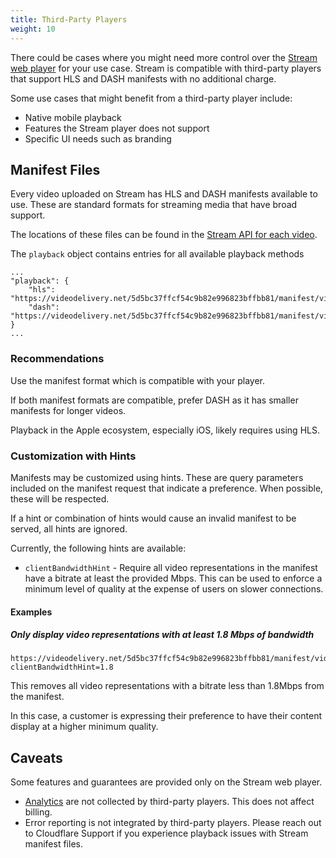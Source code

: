 ```yaml
---
title: Third-Party Players
weight: 10
---
```


There could be cases where you might need more control over the [Stream web player](/stream/video-playback/) for your use case. Stream is compatible with third-party players that support HLS and DASH manifests with no additional charge.

Some use cases that might benefit from a third-party player include:

- Native mobile playback
- Features the Stream player does not support
- Specific UI needs such as branding

## Manifest Files

Every video uploaded on Stream has HLS and DASH manifests available to use. These are standard formats for streaming media that have broad support.

The locations of these files can be found in the [Stream API for each video](https://api.cloudflare.com/#stream-videos-video-details). 

The `playback` object contains entries for all available playback methods

```
...
"playback": {
    "hls": "https://videodelivery.net/5d5bc37ffcf54c9b82e996823bffbb81/manifest/video.m3u8",
    "dash": "https://videodelivery.net/5d5bc37ffcf54c9b82e996823bffbb81/manifest/video.mpd"
}
...
```

### Recommendations

Use the manifest format which is compatible with your player.

If both manifest formats are compatible, prefer DASH as it has smaller manifests for longer videos.

Playback in the Apple ecosystem, especially iOS, likely requires using HLS.

### Customization with Hints

Manifests may be customized using hints. These are query parameters included on the manifest request that indicate a preference. When possible, these will be respected.

If a hint or combination of hints would cause an invalid manifest to be served, all hints are ignored.

Currently, the following hints are available:

- `clientBandwidthHint` - Require all video representations in the manifest have a bitrate at least the provided Mbps. This can be used to enforce a minimum level of quality at the expense of users on slower connections.


#### Examples

##### Only display video representations with at least 1.8 Mbps of bandwidth

```
https://videodelivery.net/5d5bc37ffcf54c9b82e996823bffbb81/manifest/video.mpd?clientBandwidthHint=1.8
```

This removes all video representations with a bitrate less than 1.8Mbps from the manifest.

In this case, a customer is expressing their preference to have their content display at a higher minimum quality.

## Caveats

Some features and guarantees are provided only on the Stream web player.

- [Analytics](/stream/analytics/) are not collected by third-party players. This does not affect billing.
- Error reporting is not integrated by third-party players. Please reach out to Cloudflare Support if you experience playback issues with Stream manifest files.